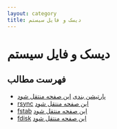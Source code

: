 ```yaml
---
layout: category
title: دیسک و فایل سیستم
---
```


# دیسک و فایل سیستم

## فهرست مطالب
- [پارتیشن بندی](./partitioning.html) [این صفحه منتقل شود](https://wiki.archusers.ir/index.php/%D9%BE%D8%A7%D8%B1%D8%AA%DB%8C%D8%B4%D9%86_%D8%A8%D9%86%D8%AF%DB%8C)
- [rsync](./rsync.html) [این صفحه منتقل شود](https://wiki.archusers.ir/index.php/Full_system_backup_with_rsync)
- [fstab](./fstab.html) [این صفحه منتقل شود](https://wiki.archusers.ir/index.php/Fstab)
- [fdisk](./fdisk.html) [این صفحه منتقل شود](https://wiki.archusers.ir/index.php/Fdisk)

